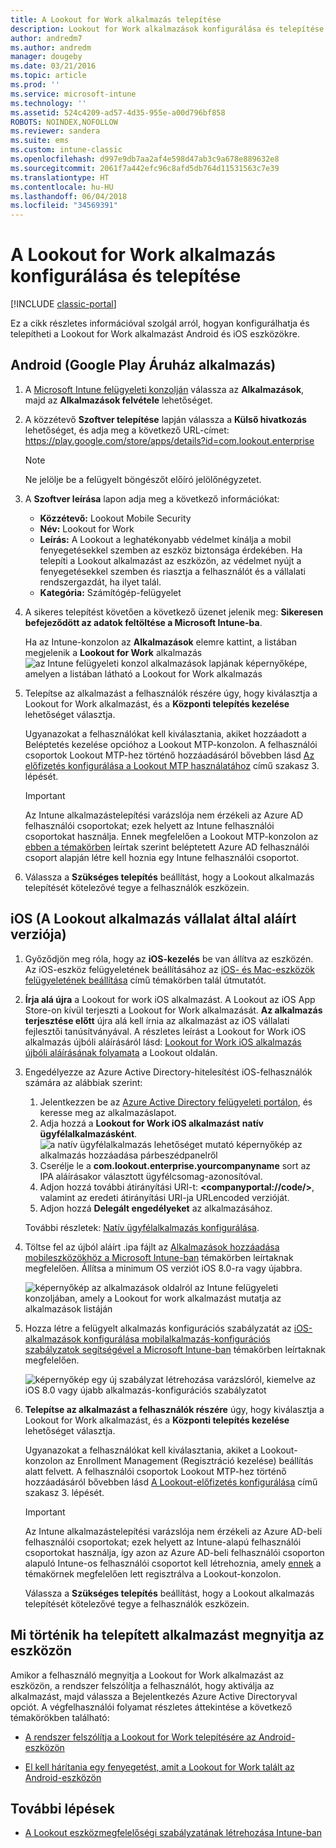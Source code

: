 ```yaml
---
title: A Lookout for Work alkalmazás telepítése
description: Lookout for Work alkalmazások konfigurálása és telepítése Android operációs rendszeren.
author: andredm7
ms.author: andredm
manager: dougeby
ms.date: 03/21/2016
ms.topic: article
ms.prod: ''
ms.service: microsoft-intune
ms.technology: ''
ms.assetid: 524c4209-ad57-4d35-955e-a00d796bf858
ROBOTS: NOINDEX,NOFOLLOW
ms.reviewer: sandera
ms.suite: ems
ms.custom: intune-classic
ms.openlocfilehash: d997e9db7aa2af4e598d47ab3c9a678e889632e8
ms.sourcegitcommit: 2061f7a442efc96c8afd5db764d11531563c7e39
ms.translationtype: HT
ms.contentlocale: hu-HU
ms.lasthandoff: 06/04/2018
ms.locfileid: "34569391"
---
```

# <a name="configure-and-deploy-lookout-for-work-app"></a>A Lookout for Work alkalmazás konfigurálása és telepítése

[!INCLUDE [classic-portal](../includes/classic-portal.md)]

Ez a cikk részletes információval szolgál arról, hogyan konfigurálhatja és telepítheti a Lookout for Work alkalmazást Android és iOS eszközökre.

## <a name="android-google-play-store-app"></a>Android (Google Play Áruház alkalmazás)

1. A [Microsoft Intune felügyeleti konzolján](https://manage.microsoft.com) válassza az **Alkalmazások**, majd az **Alkalmazások felvétele** lehetőséget.
2. A közzétevő **Szoftver telepítése** lapján válassza a **Külső hivatkozás** lehetőséget, és adja meg a következő URL-címet: https://play.google.com/store/apps/details?id=com.lookout.enterprise
   >[!NOTE]
   >Ne jelölje be a felügyelt böngészőt előíró jelölőnégyzetet.

3. A **Szoftver leírása** lapon adja meg a következő információkat:
   * **Közzétevő:** Lookout Mobile Security
   * **Név:** Lookout for Work
   * **Leírás:** A Lookout a leghatékonyabb védelmet kínálja a mobil fenyegetésekkel szemben az eszköz biztonsága érdekében. Ha telepíti a Lookout alkalmazást az eszközön, az védelmet nyújt a fenyegetésekkel szemben és riasztja a felhasználót és a vállalati rendszergazdát, ha ilyet talál.
   * **Kategória:** Számítógép-felügyelet

4. A sikeres telepítést követően a következő üzenet jelenik meg: **Sikeresen befejeződött az adatok feltöltése a Microsoft Intune-ba**.

   Ha az Intune-konzolon az **Alkalmazások** elemre kattint, a listában megjelenik a **Lookout for Work** alkalmazás ![az Intune felügyeleti konzol alkalmazások lapjának képernyőképe, amelyen a listában látható a Lookout for Work alkalmazás](../media/mtp/lookout-app-listed-intune-console.png)

5. Telepítse az alkalmazást a felhasználók részére úgy, hogy kiválasztja a Lookout for Work alkalmazást, és a **Központi telepítés kezelése** lehetőséget választja.

   Ugyanazokat a felhasználókat kell kiválasztania, akiket hozzáadott a Beléptetés kezelése opcióhoz a Lookout MTP-konzolon.  A felhasználói csoportok Lookout MTP-hez történő hozzáadásáról bővebben lásd [Az előfizetés konfigurálása a Lookout MTP használatához](configure-deploy-lookout-for-work-app.md) című szakasz 3. lépését.

   >[!IMPORTANT]
   > Az Intune alkalmazástelepítési varázslója nem érzékeli az Azure AD felhasználói csoportokat; ezek helyett az Intune felhasználói csoportokat használja. Ennek megfelelően a Lookout MTP-konzolon az [ebben a témakörben](plan-your-user-and-device-groups.md) leírtak szerint beléptetett Azure AD felhasználói csoport alapján létre kell hoznia egy Intune felhasználói csoportot.

6. Válassza a **Szükséges telepítés** beállítást, hogy a Lookout alkalmazás telepítését kötelezővé tegye a felhasználók eszközein.

## <a name="ios-enterprise-signed-version-of-lookout-app"></a>iOS (A Lookout alkalmazás vállalat által aláírt verziója)

1. Győződjön meg róla, hogy az **iOS-kezelés** be van állítva az eszközén. Az iOS-eszköz felügyeletének beállításához az [ iOS- és Mac-eszközök felügyeletének beállítása](set-up-ios-and-mac-management-with-microsoft-intune.md) című témakörben talál útmutatót.

2. **Írja alá újra** a Lookout for work iOS alkalmazást. A Lookout az iOS App Store-on kívül terjeszti a Lookout for Work alkalmazását. **Az alkalmazás terjesztése előtt** újra alá kell írnia az alkalmazást az iOS vállalati fejlesztői tanúsítványával. A részletes leírást a Lookout for Work iOS alkalmazás újbóli aláírásáról lásd: [Lookout for Work iOS alkalmazás újbóli aláírásának folyamata](https://personal.support.lookout.com/hc/articles/114094038714) a Lookout oldalán.

3. Engedélyezze az Azure Active Directory-hitelesítést iOS-felhasználók számára az alábbiak szerint:
   1.  Jelentkezzen be az [Azure Active Directory felügyeleti portálon](https://manage.windowsazure.com), és keresse meg az alkalmazáslapot.
   2.  Adja hozzá a **Lookout for Work iOS alkalmazást** **natív ügyfélalkalmazásként**.
   ![a natív ügyfélalkalmazás lehetőséget mutató képernyőkép az alkalmazás hozzáadása párbeszédpanelről](../media/mtp/aad-add-app.png)
   3. Cserélje le a **com.lookout.enterprise.yourcompanyname** sort az IPA aláírásakor választott ügyfélcsomag-azonosítóval.
   4.  Adjon hozzá további átirányítási URI-t: **&lt;companyportal://code/>**, valamint az eredeti átirányítási URI-ja URLencoded verzióját.
   5.  Adjon hozzá **Delegált engedélyeket** az alkalmazásához.

   További részletek: [Natív ügyfélalkalmazás konfigurálása](https://azure.microsoft.com/documentation/articles/app-service-mobile-how-to-configure-active-directory-authentication/#optional-configure-a-native-client-application).

4. Töltse fel az újból aláírt .ipa fájlt az [Alkalmazások hozzáadása mobileszközökhöz a Microsoft Intune-ban](/intune-classic/deploy-use/add-apps-for-mobile-devices-in-microsoft-intune) témakörben leírtaknak megfelelően. Állítsa a minimum OS verziót iOS 8.0-ra vagy újabbra.

   ![képernyőkép az alkalmazások oldalról az Intune felügyeleti konzoljában, amely a Lookout for work alkalmazást mutatja az alkalmazások listáján](../media/mtp/ios-app-uploaded-intune.png)

5. Hozza létre a felügyelt alkalmazás konfigurációs szabályzatát az [iOS-alkalmazások konfigurálása mobilalkalmazás-konfigurációs szabályzatok segítségével a Microsoft Intune-ban](/intune-classic/deploy-use/configure-ios-apps-with-mobile-app-configuration-policies-in-microsoft-intune) témakörben leírtaknak megfelelően.

   ![képernyőkép egy új szabályzat létrehozása varázslóról, kiemelve az iOS 8.0 vagy újabb alkalmazás-konfigurációs szabályzatot](../media/mtp/ios-app-config.png)

6. **Telepítse az alkalmazást a felhasználók részére** úgy, hogy kiválasztja a Lookout for Work alkalmazást, és a **Központi telepítés kezelése** lehetőséget választja.

   Ugyanazokat a felhasználókat kell kiválasztania, akiket a Lookout-konzolon az Enrollment Management (Regisztráció kezelése) beállítás alatt felvett.  A felhasználói csoportok Lookout MTP-hez történő hozzáadásáról bővebben lásd [A Lookout-előfizetés konfigurálása](https://docs.microsoft.com/sccm/protect/deploy-use/configure-and-deploy-lookout-for-work-apps) című szakasz 3. lépését.

   >[!IMPORTANT]
   > Az Intune alkalmazástelepítési varázslója nem érzékeli az Azure AD-beli felhasználói csoportokat; ezek helyett az Intune-alapú felhasználói csoportokat használja, így azon az Azure AD-beli felhasználói csoporton alapuló Intune-os felhasználói csoportot kell létrehoznia, amely [ennek](plan-your-user-and-device-groups.md) a témakörnek megfelelően lett regisztrálva a Lookout-konzolon.

   Válassza a **Szükséges telepítés** beállítást, hogy a Lookout alkalmazás telepítését kötelezővé tegye a felhasználók eszközein.

## <a name="what-happens-when-the-deployed-app-is-opened-on-the-device"></a>Mi történik ha telepített alkalmazást megnyitja az eszközön 
Amikor a felhasználó megnyitja a Lookout for Work alkalmazást az eszközön, a rendszer felszólítja a felhasználót, hogy aktiválja az alkalmazást, majd válassza a Bejelentkezés Azure Active Directoryval opciót. A végfelhasználói folyamat részletes áttekintése a következő témakörökben található:

* [A rendszer felszólítja a Lookout for Work telepítésére az Android-eszközön](https://docs.microsoft.com/intune-user-help/you-are-prompted-to-install-lookout-for-work-android)
    
* [El kell hárítania egy fenyegetést, amit a Lookout for Work talált az Android-eszközön](https://docs.microsoft.com/intune-user-help/you-need-to-resolve-a-threat-found-by-lookout-for-work-android)

## <a name="next-steps"></a>További lépések
* [A Lookout eszközmegfelelőségi szabályzatának létrehozása Intune-ban](https://docs.microsoft.com/sccm/protect/deploy-use/enable-device-threat-protection-rule-compliance-policy)
